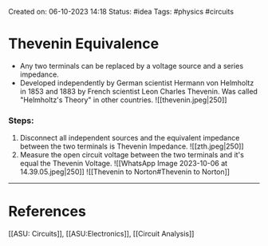 Created on: 06-10-2023 14:18
Status: #idea
Tags: #physics #circuits 
# Thevenin Equivalence
- Any two terminals can be replaced by a voltage source and a series impedance.
- Developed independently by German scientist Hermann von Helmholtz in 1853 and 1883 by French scientist Leon Charles Thevenin. Was called "Helmholtz's Theory" in other countries.
![[thevenin.jpeg|250]]
### Steps:
1. Disconnect all independent sources and the equivalent impedance between the two terminals is Thevenin Impedance.
![[zth.jpeg|250]]
2. Measure the open circuit voltage between the two terminals and it's equal the Thevenin Voltage.
![[WhatsApp Image 2023-10-06 at 14.39.05.jpeg|250]]
![[Thevenin to Norton#Thevenin to Norton]]


-----------------
# References
[[ASU: Circuits]], [[ASU:Electronics]], [[Circuit Analysis]]